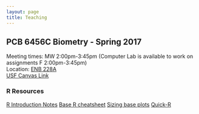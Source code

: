 ```yaml
---
layout: page
title: Teaching
---
```


## PCB 6456C	Biometry - Spring 2017

Meeting times: MW 2:00pm-3:45pm (Computer Lab is available to work on assignments F 2:00pm-3:45pm)<br>
Location: [ENB 228A](https://maps.google.com/maps?ll=28.059322,-82.415728&z=17&t=m&hl=en-GB&gl=US&mapclient=embed&cid=10721141575885991370)<br>
[USF Canvas Link](https://usflearn.instructure.com/courses/1208074)  

### R Resources
[R Introduction Notes](http://pboesu.github.io/r-intro-biometry)
[Base R cheatsheet](https://www.rstudio.com/wp-content/uploads/2016/10/r-cheat-sheet-3.pdf)
[Sizing base plots](https://www.rstudio.com/wp-content/uploads/2016/10/how-big-is-your-graph.pdf)
[Quick-R](http://www.statmethods.net/index.html)

